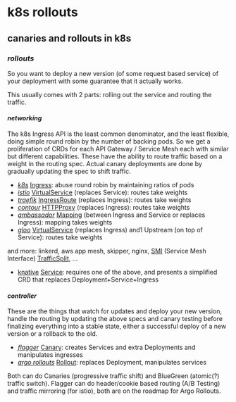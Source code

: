# k8s rollouts

## canaries and rollouts in k8s


### _rollouts_

So you want to deploy a new version (of some request based service)
of your deployment with some guarantee that it actually works.

This usually comes with 2 parts: rolling out the service
and routing the traffic.

#### _networking_

The k8s Ingress API is the least common denominator,
and the least flexible,
doing simple round robin by the number of backing pods.
So we get a proliferation of CRDs for each API Gateway / Service Mesh
each with similar but different capabilities.
These have the ability to route traffic based on a weight in the routing spec.
Actual canary deployments are done by gradually updating the spec to shift traffic.

- [_k8s_](https://kubernetes.io/) [Ingress](https://kubernetes.io/docs/concepts/services-networking/ingress/): abuse round robin by maintaining ratios of pods
- [_istio_](https://istio.io/) [VirtualService](https://istio.io/latest/docs/reference/config/networking/virtual-service/) (replaces Service): routes take weights
- [_traefik_](https://traefik.io/) [IngressRoute](https://doc.traefik.io/traefik/routing/providers/kubernetes-crd/#kind-ingressroute) (replaces Ingress): routes take weights
- [_contour_](https://projectcontour.io/) [HTTPProxy](https://projectcontour.io/docs/v1.10.0/config/request-routing/#upstream-weighting) (replaces Ingress): routes take weights
- [_ambassador_](https://www.getambassador.io/) [Mapping](https://www.getambassador.io/docs/latest/topics/using/canary/#the-weight-attribute) (between Ingress and Service or replaces Ingress): mapping takes weights
- [_gloo_](https://www.solo.io/products/gloo-edge/) [VirtualService](https://docs.solo.io/gloo-edge/latest/guides/traffic_management/destination_types/canary/) (replaces Ingress) and1 Upstream (on top of Service): routes take weights

and more: linkerd, aws app mesh, skipper, nginx, [SMI](https://smi-spec.io/) (Service Mesh Interface) [TrafficSplit](https://github.com/servicemeshinterface/smi-spec/blob/master/apis/traffic-split/v1alpha3/traffic-split.md), ...

- [knative](https://knative.dev/docs/serving/) [Service](https://github.com/knative/serving/blob/master/docs/spec/overview.md): requires one of the above, and presents a simplified CRD that replaces Deployment+Service+Ingress

#### _controller_

These are the things that watch for updates and deploy your new version,
handle the routing by updating the above specs
and canary testing before finalizing everything into a stable state,
either a successful deploy of a new version or a rollback to the old.

- [_flagger_](https://flagger.app/) [Canary](https://docs.flagger.app/usage/how-it-works#canary-resource): creates Services and extra Deployments and manipulates ingresses
- [_argo rollouts_](https://argoproj.github.io/argo-rollouts/) [Rollout](https://argoproj.github.io/argo-rollouts/features/specification/): replaces Deployment, manipulates services

Both can do Canaries (progressive traffic shift) and BlueGreen (atomic(?) traffic switch).
Flagger can do header/cookie based routing (A/B Testing) and traffic mirroring (for istio),
both are on the roadmap for Argo Rollouts.
